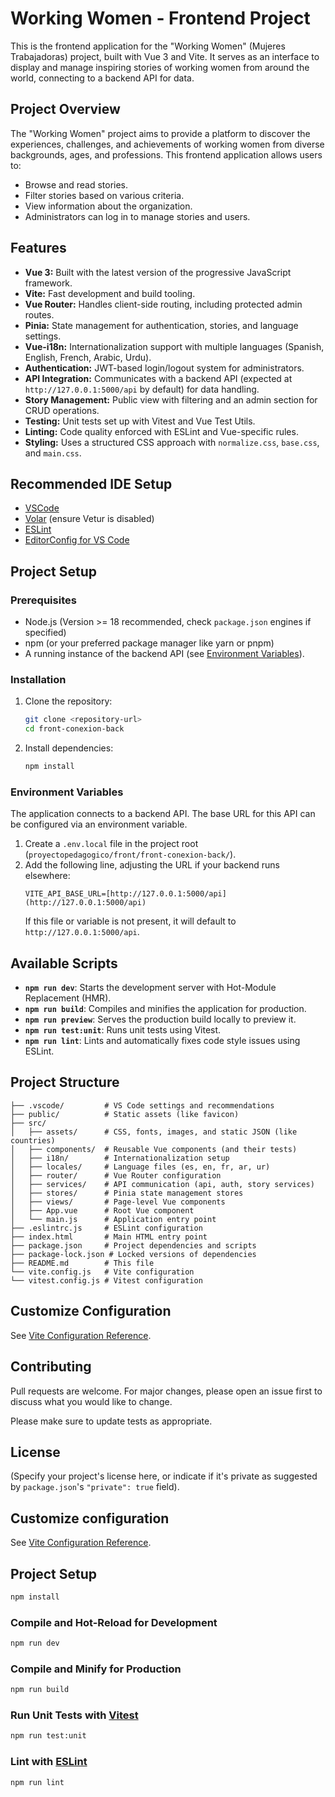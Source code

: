# Working Women - Frontend Project

This is the frontend application for the "Working Women" (Mujeres Trabajadoras) project, built with Vue 3 and Vite. It serves as an interface to display and manage inspiring stories of working women from around the world, connecting to a backend API for data.

## Project Overview

The "Working Women" project aims to provide a platform to discover the experiences, challenges, and achievements of working women from diverse backgrounds, ages, and professions. This frontend application allows users to:

* Browse and read stories.
* Filter stories based on various criteria.
* View information about the organization.
* Administrators can log in to manage stories and users.

## Features

* **Vue 3:** Built with the latest version of the progressive JavaScript framework.
* **Vite:** Fast development and build tooling.
* **Vue Router:** Handles client-side routing, including protected admin routes.
* **Pinia:** State management for authentication, stories, and language settings.
* **Vue-i18n:** Internationalization support with multiple languages (Spanish, English, French, Arabic, Urdu).
* **Authentication:** JWT-based login/logout system for administrators.
* **API Integration:** Communicates with a backend API (expected at `http://127.0.0.1:5000/api` by default) for data handling.
* **Story Management:** Public view with filtering and an admin section for CRUD operations.
* **Testing:** Unit tests set up with Vitest and Vue Test Utils.
* **Linting:** Code quality enforced with ESLint and Vue-specific rules.
* **Styling:** Uses a structured CSS approach with `normalize.css`, `base.css`, and `main.css`.

## Recommended IDE Setup

* [VSCode](https://code.visualstudio.com/)
* [Volar](https://marketplace.visualstudio.com/items?itemName=Vue.volar) (ensure Vetur is disabled)
* [ESLint](https://marketplace.visualstudio.com/items?itemName=dbaeumer.vscode-eslint)
* [EditorConfig for VS Code](https://marketplace.visualstudio.com/items?itemName=EditorConfig.EditorConfig)

## Project Setup

### Prerequisites

* Node.js (Version >= 18 recommended, check `package.json` engines if specified)
* npm (or your preferred package manager like yarn or pnpm)
* A running instance of the backend API (see [Environment Variables](#environment-variables)).

### Installation

1.  Clone the repository:
    ```sh
    git clone <repository-url>
    cd front-conexion-back 
    ```
2.  Install dependencies:
    ```sh
    npm install
    ```

### Environment Variables

The application connects to a backend API. The base URL for this API can be configured via an environment variable.

1.  Create a `.env.local` file in the project root (`proyectopedagogico/front/front-conexion-back/`).
2.  Add the following line, adjusting the URL if your backend runs elsewhere:
    ```env
    VITE_API_BASE_URL=[http://127.0.0.1:5000/api](http://127.0.0.1:5000/api)
    ```
    If this file or variable is not present, it will default to `http://127.0.0.1:5000/api`.

## Available Scripts

* **`npm run dev`**: Starts the development server with Hot-Module Replacement (HMR).
* **`npm run build`**: Compiles and minifies the application for production.
* **`npm run preview`**: Serves the production build locally to preview it.
* **`npm run test:unit`**: Runs unit tests using Vitest.
* **`npm run lint`**: Lints and automatically fixes code style issues using ESLint.

## Project Structure


```
├── .vscode/         # VS Code settings and recommendations
├── public/          # Static assets (like favicon)
├── src/
│   ├── assets/      # CSS, fonts, images, and static JSON (like countries)
│   ├── components/  # Reusable Vue components (and their tests)
│   ├── i18n/        # Internationalization setup
│   ├── locales/     # Language files (es, en, fr, ar, ur)
│   ├── router/      # Vue Router configuration
│   ├── services/    # API communication (api, auth, story services)
│   ├── stores/      # Pinia state management stores
│   ├── views/       # Page-level Vue components
│   ├── App.vue      # Root Vue component
│   └── main.js      # Application entry point
├── .eslintrc.js     # ESLint configuration
├── index.html       # Main HTML entry point
├── package.json     # Project dependencies and scripts
├── package-lock.json # Locked versions of dependencies
├── README.md        # This file
└── vite.config.js   # Vite configuration
└── vitest.config.js # Vitest configuration
```

## Customize Configuration

See [Vite Configuration Reference](https://vite.dev/config/).

## Contributing

Pull requests are welcome. For major changes, please open an issue first to discuss what you would like to change.

Please make sure to update tests as appropriate.

## License

(Specify your project's license here, or indicate if it's private as suggested by `package.json`'s `"private": true` field).


## Customize configuration

See [Vite Configuration Reference](https://vite.dev/config/).

## Project Setup

```sh
npm install
```

### Compile and Hot-Reload for Development

```sh
npm run dev
```

### Compile and Minify for Production

```sh
npm run build
```

### Run Unit Tests with [Vitest](https://vitest.dev/)

```sh
npm run test:unit
```

### Lint with [ESLint](https://eslint.org/)

```sh
npm run lint
```
